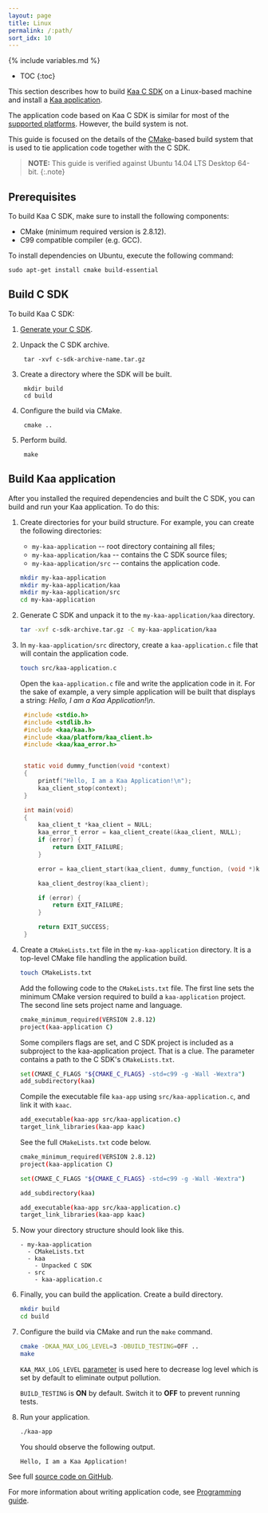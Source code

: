 ```yaml
---
layout: page
title: Linux
permalink: /:path/
sort_idx: 10
---
```


{% include variables.md %}

* TOC
{:toc}

This section describes how to build [Kaa C SDK]({{root_url}}Glossary/#kaa-sdk-type) on a Linux-based machine and install a [Kaa application]({{root_url}}Glossary/#kaa-application).

The application code based on Kaa C SDK is similar for most of the [supported platforms]({{root_url}}Programming-guide/Using-Kaa-endpoint-SDKs/).
However, the build system is not.

This guide is focused on the details of the [CMake](https://cmake.org/)-based build system that is used to tie application code together with the C SDK.

>**NOTE:** This guide is verified against Ubuntu 14.04 LTS Desktop 64-bit.
{:.note}

## Prerequisites

To build Kaa C SDK, make sure to install the following components:

 - CMake (minimum required version is 2.8.12).
 - C99 compatible compiler (e.g. GCC).

To install dependencies on Ubuntu, execute the following command:

```
sudo apt-get install cmake build-essential
```

## Build C SDK

To build Kaa C SDK:

1. [Generate your C SDK]({{root_url}}Programming-guide/Your-first-Kaa-application/#generate-sdk).

2. Unpack the C SDK archive.

		tar -xvf c-sdk-archive-name.tar.gz

3. Create a directory where the SDK will be built.

		mkdir build
		cd build

4. Configure the build via CMake.

		cmake ..

5. Perform build.

		make

## Build Kaa application

After you installed the required dependencies and built the C SDK, you can build and run your Kaa application.
To do this:

1. Create directories for your build structure.
For example, you can create the following directories:

    - `my-kaa-application` -- root directory containing all files;
    - `my-kaa-application/kaa` -- contains the C SDK source files;
    - `my-kaa-application/src` -- contains the application code.

   ```bash
   mkdir my-kaa-application
   mkdir my-kaa-application/kaa
   mkdir my-kaa-application/src
   cd my-kaa-application
   ```

2. Generate C SDK and unpack it to the `my-kaa-application/kaa` directory.

   ```bash
   tar -xvf c-sdk-archive.tar.gz -C my-kaa-application/kaa
   ```

3. In `my-kaa-application/src` directory, create a `kaa-application.c` file that will contain the application code.

   ```bash
   touch src/kaa-application.c
   ```

    Open the `kaa-application.c` file and write the application code in it.
    For the sake of example, a very simple application will be built that displays a string: *Hello, I am a Kaa Application!\n*.

   ```c
	#include <stdio.h>
	#include <stdlib.h>
	#include <kaa/kaa.h>
	#include <kaa/platform/kaa_client.h>
	#include <kaa/kaa_error.h>


	static void dummy_function(void *context)
	{
		printf("Hello, I am a Kaa Application!\n");
		kaa_client_stop(context);
	}

	int main(void)
	{
		kaa_client_t *kaa_client = NULL;
		kaa_error_t error = kaa_client_create(&kaa_client, NULL);
		if (error) {
			return EXIT_FAILURE;
		}

		error = kaa_client_start(kaa_client, dummy_function, (void *)kaa_client, 0);

		kaa_client_destroy(kaa_client);

		if (error) {
			return EXIT_FAILURE;
		}

		return EXIT_SUCCESS;
	}
   ```

4. Create a `CMakeLists.txt` file in the `my-kaa-application` directory.
It is a top-level CMake file handling the application build.

   ```bash
   touch CMakeLists.txt
   ```

    Add the following code to the `CMakeLists.txt` file.
    The first line sets the minimum CMake version required to build a `kaa-application` project.
    The second line sets project name and language.

   ```bash
   cmake_minimum_required(VERSION 2.8.12)
   project(kaa-application C)
   ```

    Some compilers flags are set, and C SDK project is included as a subproject to the kaa-application project.
    That is a clue.
    The parameter contains a path to the C SDK's `CMakeLists.txt`.

   ```bash
   set(CMAKE_C_FLAGS "${CMAKE_C_FLAGS} -std=c99 -g -Wall -Wextra")
   add_subdirectory(kaa)
   ```
    Compile the executable file `kaa-app` using `src/kaa-application.c`, and link it with `kaac`.

   ```bash
   add_executable(kaa-app src/kaa-application.c)
   target_link_libraries(kaa-app kaac)
   ```

    See the full `CMakeLists.txt` code below.

   ```bash
   cmake_minimum_required(VERSION 2.8.12)
   project(kaa-application C)
   
   set(CMAKE_C_FLAGS "${CMAKE_C_FLAGS} -std=c99 -g -Wall -Wextra")
   
   add_subdirectory(kaa)
   
   add_executable(kaa-app src/kaa-application.c)
   target_link_libraries(kaa-app kaac)
   ```

5. Now your directory structure should look like this.

   ```
   - my-kaa-application
     - CMakeLists.txt
     - kaa
       - Unpacked C SDK
     - src
       - kaa-application.c
   ```

6. Finally, you can build the application.
Create a build directory.

   ```bash
   mkdir build
   cd build
   ```

7. Configure the build via CMake and run the `make` command.

   ```bash
   cmake -DKAA_MAX_LOG_LEVEL=3 -DBUILD_TESTING=OFF ..
   make
   ```
    `KAA_MAX_LOG_LEVEL` [parameter]({{root_url}}Programming-guide/Using-Kaa-endpoint-SDKs/C) is used here to decrease log level which is set by default to eliminate output pollution.

    `BUILD_TESTING` is **ON** by default.
    Switch it to **OFF** to prevent running tests.

8. Run your application.

   ```bash
   ./kaa-app
   ```

    You should observe the following output.

   ```
   Hello, I am a Kaa Application!
   ```

See full [source code on GitHub]({{github_url}}client/client-multi/client-c/examples/my-kaa-application).

For more information about writing application code, see [Programming guide]({{root_url}}Programming-guide).